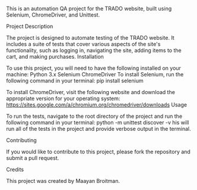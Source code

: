 This is an automation QA project for the TRADO website, built using Selenium, ChromeDriver, and Unittest.

Project Description

The project is designed to automate testing of the TRADO website. It includes a suite of tests that cover various aspects of the site's functionality, such as logging in, navigating the site, adding items to the cart, and making purchases. Installation

To use this project, you will need to have the following installed on your machine: 
Python 3.x Selenium ChromeDriver To install Selenium, run the following command in your terminal: pip install selenium

To install ChromeDriver, visit the following website and download the appropriate version for your operating system: https://sites.google.com/a/chromium.org/chromedriver/downloads Usage

To run the tests, navigate to the root directory of the project and run the following command in your terminal: python -m unittest discover -v his will run all of the tests in the project and provide verbose output in the terminal.

Contributing

If you would like to contribute to this project, please fork the repository and submit a pull request.

Credits

This project was created by Maayan Broitman.
